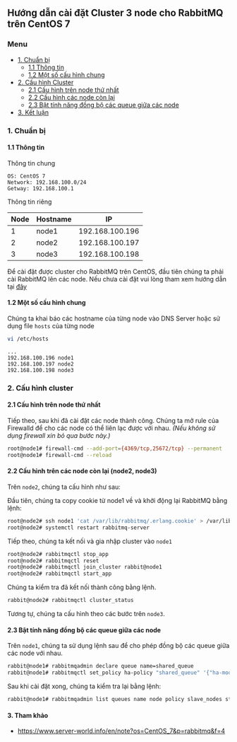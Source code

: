 ## Hướng dẫn cài đặt Cluster 3 node cho RabbitMQ trên CentOS 7

### Menu

- [ 1. Chuẩn bị ](#1)
    -   [1.1 Thông tin](#1.1)
    -   [1.2 Một số cấu hình chung](#1.2)
- [ 2. Cấu hình Cluster ](#2)
    - [2.1 Cấu hình trên node thứ nhất](#2.1)
    - [2.2 Cấu hình các node còn lại](#2.2)
    - [2.3 Bật tính năng đồng bộ các queue giữa các node](#2.3)
- [3. Kết luận](#3)

<a name="1"></a>
### 1. Chuẩn bị

<a name="1.1"></a>
#### 1.1 Thông tin 
Thông tin chung

```
OS: CentOS 7
Network: 192.168.100.0/24
Getway: 192.168.100.1
```

Thông tin riêng


Node | Hostname | IP |
---|---|---|
1 | node1 | 192.168.100.196 |
2 | node2 | 192.168.100.197 |
3 | node3 | 192.168.100.198 |

Để cài đặt được cluster cho RabbitMQ trên CentOS, đầu tiên chúng ta phải cài RabbitMQ lên các node. Nếu chưa cài đặt vui lòng tham xem hướng dẫn tại [đây](https://github.com/hoangdh/meditech-ghichep-rabbitmq/blob/master/docs/tutorials/setup-standalone/CENTOS-7.md)

<a name="1.2"></a>
#### 1.2 Một số cấu hình chung

Chúng ta khai báo các hostname của từng node vào DNS Server hoặc sử dụng file `hosts` của từng node

```bash
vi /etc/hosts
```

```
...
192.168.100.196 node1
192.168.100.197 node2
192.168.100.198 node3
```

<a name="2"></a>
### 2. Cấu hình cluster

<a name="2.1"></a>
#### 2.1 Cấu hình trên node thứ nhất

Tiếp theo, sau khi đã cài đặt các node thành công. Chúng ta mở rule của Firewalld để cho các node có thể liên lạc được với nhau. *(Nếu không sử dụng firewall xin bỏ qua bước này.)*

```bash
root@node1# firewall-cmd --add-port={4369/tcp,25672/tcp} --permanent
root@node1# firewall-cmd --reload
```

<a name="2.2"></a>
#### 2.2 Cấu hình trên các node còn lại (node2, node3)

Trên `node2`, chúng ta cấu hình như sau:

Đầu tiên, chúng ta copy cookie từ node1 về và khởi động lại RabbitMQ bằng lệnh:

```bash
root@node2# ssh node1 'cat /var/lib/rabbitmq/.erlang.cookie' > /var/lib/rabbitmq/.erlang.cookie
root@node2# systemctl restart rabbitmq-server
```

Tiếp theo, chúng ta kết nối và gia nhập cluster vào `node1`

```bash
root@node2# rabbitmqctl stop_app 
root@node2# rabbitmqctl reset
root@node2# rabbitmqctl join_cluster rabbit@node1
root@node2# rabbitmqctl start_app
```

Chúng ta kiểm tra đã kết nối thành công bằng lệnh.

```bash
rabbit@node2# rabbitmqctl cluster_status
```

Tương tự, chúng ta cấu hình theo các bước trên `node3`.

<a name="2.3"></a>
#### 2.3 Bật tính năng đồng bộ các queue giữa các node

Trên `node1`, chúng ta sử dụng lệnh sau để cho phép đồng bộ các queue giữa các node với nhau.

```bash
rabbit@node1# rabbitmqadmin declare queue name=shared_queue
rabbit@node1# rabbitmqctl set_policy ha-policy "shared_queue" '{"ha-mode":"all"}'
```

Sau khi cài đặt xong, chúng ta kiểm tra lại bằng lệnh:

```bash
rabbit@node1# rabbitmqadmin list queues name node policy slave_nodes state synchronised_slave_nodes
```
 
<a name="3"></a>
#### 3. Tham khảo

- https://www.server-world.info/en/note?os=CentOS_7&p=rabbitmq&f=4
